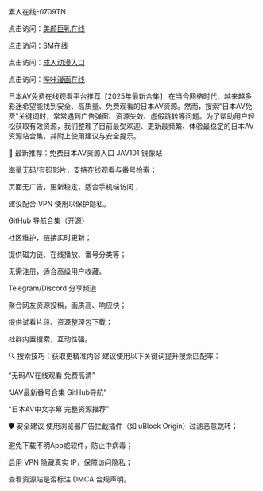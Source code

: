 
素人在线-0709TN

点击访问：<a href="https://heiliaoxwd5i8.pages.dev">美颜巨乳在线</a>

点击访问：<a href="https://heiliaozj3tjd.pages.dev">SM在线</a>

点击访问：<a href="https://heiliaowt0d7p.pages.dev">成人动漫入口</a>

点击访问：<a href="https://heiliaoxqkkct.pages.dev/">哔咔漫画在线</a>


日本AV免费在线观看平台推荐【2025年最新合集】
在当今网络时代，越来越多影迷希望能找到安全、高质量、免费观看的日本AV资源。然而，搜索“日本AV免费”关键词时，常常遇到广告弹窗、资源失效、虚假跳转等问题。为了帮助用户轻松获取有效资源，我们整理了目前最受欢迎、更新最频繁、体验最稳定的日本AV资源站合集，并附上使用建议与安全提示。

🚀 最新推荐：免费日本AV资源入口
JAV101 镜像站

海量无码/有码影片，支持在线观看与番号检索；

页面无广告，更新稳定，适合手机端访问；

建议配合 VPN 使用以保护隐私。

GitHub 导航合集（开源）

社区维护，链接实时更新；

提供磁力链、在线播放、番号分类等；

无需注册，适合高级用户收藏。

Telegram/Discord 分享频道

聚合网友资源投稿，画质高、响应快；

提供试看片段、资源整理包下载；

社群内置搜索，互动性强。

🔍 搜索技巧：获取更精准内容
建议使用以下关键词提升搜索匹配率：

“无码AV在线观看 免费高清”

“JAV最新番号合集 GitHub导航”

“日本AV中文字幕 完整资源推荐”

🛡️ 安全建议
使用浏览器广告拦截插件（如 uBlock Origin）过滤恶意跳转；

避免下载不明App或软件，防止中病毒；

启用 VPN 隐藏真实 IP，保障访问隐私；

查看资源站是否标注 DMCA 合规声明。






<span style="display:none;">[Canonical link](  ）</span>
